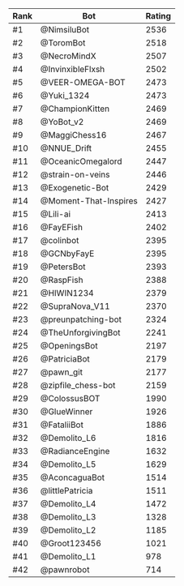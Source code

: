 Rank|Bot|Rating
---|---|---
#1|@NimsiluBot|2536
#2|@ToromBot|2518
#3|@NecroMindX|2507
#4|@InvinxibleFlxsh|2502
#5|@VEER-OMEGA-BOT|2473
#6|@Yuki_1324|2473
#7|@ChampionKitten|2469
#8|@YoBot_v2|2469
#9|@MaggiChess16|2467
#10|@NNUE_Drift|2455
#11|@OceanicOmegalord|2447
#12|@strain-on-veins|2446
#13|@Exogenetic-Bot|2429
#14|@Moment-That-Inspires|2427
#15|@Lili-ai|2413
#16|@FayEFish|2402
#17|@colinbot|2395
#18|@GCNbyFayE|2395
#19|@PetersBot|2393
#20|@RaspFish|2388
#21|@HIWIN1234|2379
#22|@SupraNova_V11|2370
#23|@preunpatching-bot|2324
#24|@TheUnforgivingBot|2241
#25|@OpeningsBot|2197
#26|@PatriciaBot|2179
#27|@pawn_git|2177
#28|@zipfile_chess-bot|2159
#29|@ColossusBOT|1990
#30|@GlueWinner|1926
#31|@FataliiBot|1886
#32|@Demolito_L6|1816
#33|@RadianceEngine|1632
#34|@Demolito_L5|1629
#35|@AconcaguaBot|1514
#36|@littlePatricia|1511
#37|@Demolito_L4|1472
#38|@Demolito_L3|1328
#39|@Demolito_L2|1185
#40|@Groot123456|1021
#41|@Demolito_L1|978
#42|@pawnrobot|714
